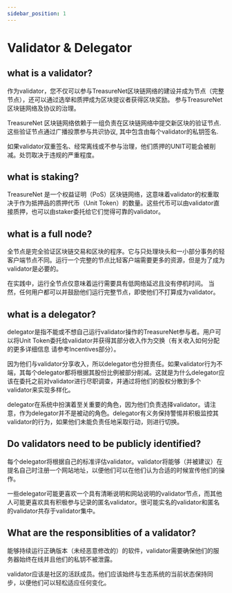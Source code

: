 ```yaml
---
sidebar_position: 1
---
```


# Validator & Delegator

## what is a validator?

作为validator，您不仅可以参与TreasureNet区块链网络的建设并成为节点（完整节点），还可以通过选举和质押成为区块提议者获得区块奖励。 参与TreasureNet区块链网络及协议的治理。

TreasureNet 区块链网络依赖于一组负责在区块链网络中提交新区块的验证节点. 这些验证节点通过广播投票参与共识协议, 其中包含由每个validator的私钥签名.

如果validator双重签名、经常离线或不参与治理，他们质押的UNIT可能会被削减。处罚取决于违规的严重程度。


## what is staking?

TreasureNet 是一个权益证明（PoS）区块链网络，这意味着validator的权重取决于作为抵押品的质押代币（Unit Token）的数量。这些代币可以由validator直接质押，也可以由staker委托给它们觉得可靠的validator。

## what is a full node?

全节点是完全验证区块链交易和区块的程序。它与只处理块头和一小部分事务的轻客户端节点不同。运行一个完整的节点比轻客户端需要更多的资源，但是为了成为validator是必要的。

在实践中，运行全节点仅意味着运行需要具有低网络延迟且没有停机时间。 当然，任何用户都可以并鼓励他们运行完整节点，即使他们不打算成为validator。

## what is a delegator?

delegator是指不能或不想自己运行validator操作的TreasureNet参与者。用户可以将Unit Token委托给validator并获得其部分收入作为交换（有关收入如何分配的更多详细信息 请参考Incentives部分）。

因为他们与validator分享收入，所以delegator也分担责任。如果validator行为不端，其每个delegator都将根据其股份比例被部分削减。这就是为什么delegator应该在委托之前对validator进行尽职调查，并通过将他们的股权分散到多个validator来实现多样化。

delegator在系统中扮演着至关重要的角色，因为他们负责选择validator。请注意，作为delegator并不是被动的角色。delegator有义务保持警惕并积极监控其validator的行为，如果他们未能负责任地采取行动，则进行切换。

## Do validators need to be publicly identified?

每个delegator将根据自己的标准评估validator。validator将能够（并被建议）在提名自己时注册一个网站地址，以便他们可以在他们认为合适的时候宣传他们的操作。

一些delegator可能更喜欢一个具有清晰说明和网站说明的validator节点，而其他人可能更喜欢具有积极参与记录的匿名validator。很可能实名的validator和匿名的validator共存于validator集中。

## What are the responsiblities of a validator?

能够持续运行正确版本（未经恶意修改的）的软件，validator需要确保他们的服务器始终在线并且他们的私钥不被泄露。

validator应该是社区的活跃成员。他们应该始终与生态系统的当前状态保持同步，以便他们可以轻松适应任何变化。

